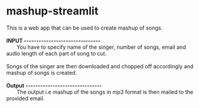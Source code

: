 # mashup-streamlit
This is a web app that can be used to create mashup of songs.
<br><br>
<b>INPUT -------------------------------</b><br>
   &nbsp;&nbsp;&nbsp;&nbsp;&nbsp;&nbsp; You have to specify name of the singer, number of songs, email and audio length of each part of song to cut.
<br><br>
Songs of the singer are then downloaded and chopped off accordingly and mashup of songs is created.
<br><br>
<b>Output -------------------------------</b><br>
   &nbsp;&nbsp;&nbsp;&nbsp;&nbsp;&nbsp; The output i.e mashup of the songs in mp3 format is then mailed to the provided email.
